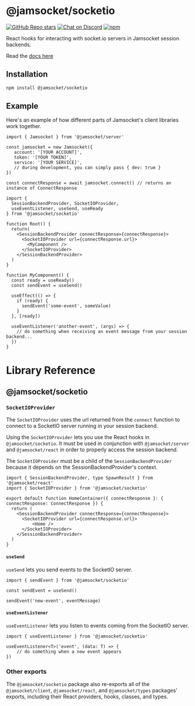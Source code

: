 # @jamsocket/socketio

[![GitHub Repo stars](https://img.shields.io/github/stars/jamsocket/jamsocket?style=social)](https://github.com/jamsocket/jamsocket)
[![Chat on Discord](https://img.shields.io/discord/939641163265232947)](https://discord.gg/N5sEpsuhh9)
[![npm](https://img.shields.io/npm/v/@jamsocket/socketio)](https://www.npmjs.com/package/@jamsocket/socketio)

React hooks for interacting with socket.io servers in Jamsocket session backends.

Read the [docs here](https://docs.jamsocket.com/platform)

## Installation
```bash copy
npm install @jamsocket/socketio
```

## Example

Here's an example of how different parts of Jamsocket's client libraries work together.

```tsx filename="server.tsx"
import { Jamsocket } from '@jamsocket/server'

const jamsocket = new Jamsocket({
   account: '[YOUR ACCOUNT]',
   token: '[YOUR TOKEN]',
   service: '[YOUR SERVICE]',
   // during development, you can simply pass { dev: true }
})

const connectResponse = await jamsocket.connect() // returns an instance of ConnectResponse
```

```tsx filename="client.tsx"
import {
  SessionBackendProvider, SocketIOProvider,
  useEventListener, useSend, useReady
} from '@jamsocket/socketio'

function Root() {
  return(
    <SessionBackendProvider connectResponse={connectResponse}>
      <SocketIOProvider url={connectResponse.url}>
        <MyComponent />
      </SocketIOProvider>
    </SessionBackendProvider>
  )
}

function MyComponent() {
  const ready = useReady()
  const sendEvent = useSend()

  useEffect(() => {
    if (ready) {
      sendEvent('some-event', someValue)
    }
  }, [ready])

  useEventListener('another-event', (args) => {
    // do something when receiving an event message from your session backend...
  })
}
```

# Library Reference

## @jamsocket/socketio

### `SocketIOProvider`

The `SocketIOProvider` uses the url returned from the `connect` function to connect to a SocketIO server running in your session backend.

Using the `SocketIOProvider` lets you use the React hooks in `@jamsocket/socketio`. It must be used in conjunction with `@jamsocket/server` and `@jamsocket/react` in order to properly access the session backend.

<Callout>The `SocketIOProvider` must be a child of the `SessionBackendProvider` because it depends on the SessionBackendProvider's context.</Callout>

```tsx
import { SessionBackendProvider, type SpawnResult } from '@jamsocket/react'
import { SocketIOProvider } from '@jamsocket/socketio'

export default function HomeContainer({ connectResponse }: { connectResponse: ConnectResponse }) {
  return (
    <SessionBackendProvider connectResponse={connectResponse}>
      <SocketIOProvider url={connectResponse.url}>
          <Home />
      </SocketIOProvider>
    </SessionBackendProvider>
  )
}
```

#### `useSend`
`useSend` lets you send events to the SocketIO server.
```tsx
import { sendEvent } from '@jamsocket/socketio'

const sendEvent = useSend()

sendEvent('new-event', eventMessage)
```

#### `useEventListener`
`useEventListener` lets you listen to events coming from the SocketIO server.
```tsx
import { useEventListener } from '@jamsocket/socketio'

useEventListener<T>('event', (data: T) => {
    // do something when a new event appears
})
```

### Other exports

The `@jamsocket/socketio` package also re-exports all of the `@jamsocket/client`, `@jamsocket/react`, and `@jamsocket/types` packages' exports, including their React providers, hooks, classes, and types.
